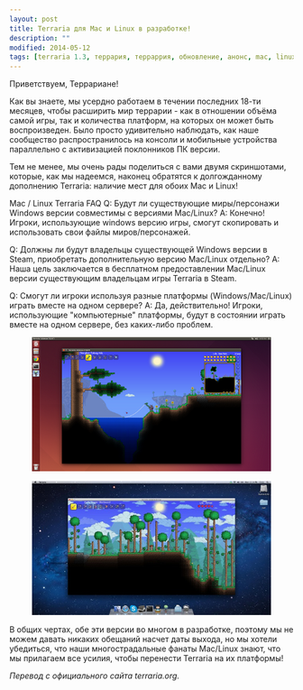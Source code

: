 ```yaml
---
layout: post
title: Terraria для Mac и Linux в разработке!
description: ""
modified: 2014-05-12
tags: [terraria 1.3, террария, терраррия, обновление, анонс, mac, linux]
---
```


Приветствуем, Террариане!

Как вы знаете, мы усердно работаем в течении последних 18-ти месяцев, чтобы расширить мир террарии - как в отношении объёма самой игры, так и количества платформ, на которых он может быть воспроизведен. Было просто удивительно наблюдать, как наше сообщество распространилось на консоли и мобильные устройства параллельно с активизацией поклонников ПК версии.

Тем не менее, мы очень рады поделиться с вами двумя скриншотами, которые, как мы надеемся, наконец обратятся к долгожданному дополнению Terraria: наличие мест для обоих Mac и Linux!

Mac / Linux Terraria FAQ
Q: Будут ли существующие миры/персонажи Windows версии совместимы с версиями Mac/Linux?
A: Конечно! Игроки, использующие windows версию игры, смогут скопировать и использовать свои файлы миров/персонажей.

Q: Должны ли будут владельцы существующей Windows версии в Steam, приобретать дополнительную версию Mac/Linux отдельно?
A: Наша цель заключается в бесплатном предоставлении Mac/Linux версии существующим владельцам игры Terraria в Steam. 

Q: Смогут ли игроки используя разные платформы (Windows/Mac/Linux) играть вместе на одном сервере?
A: Да, действительно! Игроки, использующие "компьютерные" платформы, будут в состоянии играть вместе на одном сервере, без каких-либо проблем.

<figure>
	<a href="/images/posts/1.3-obnovlenie/terraria-linux.png"><img src="/images/posts/1.3-obnovlenie/terraria-linux_600x337.png" alt=""></a>
</figure>

<figure>
	<a href="/images/posts/1.3-obnovlenie/terraria-mac.jpg"><img src="/images/posts/1.3-obnovlenie/terraria-mac_600x337.jpg" alt=""></a>
</figure>

В общих чертах, обе эти версии во многом в разработке, поэтому мы не можем давать никаких обещаний насчет даты выхода, но мы хотели убедиться, что наши многострадальные фанаты Mac/Linux знают, что мы прилагаем все усилия, чтобы перенести Terraria на их платформы!

*Перевод с официального сайта terraria.org.*
